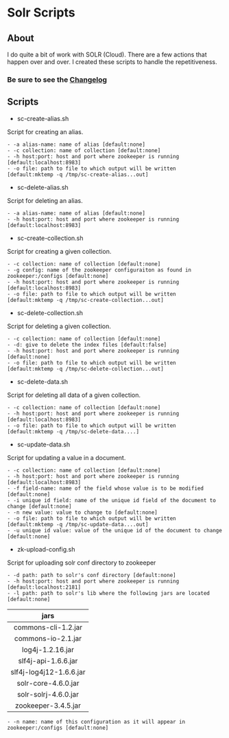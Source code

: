 # Solr Scripts

## About

I do quite a bit of work with SOLR (Cloud).  There are a few actions that happen over and over.  I created these scripts to handle the repetitiveness.

### Be sure to see the [Changelog](https://github.com/likethecolor/solr-scripts/blob/master/CHANGELOG.md)

## Scripts

- sc-create-alias.sh

 Script for creating an alias.

    - -a alias-name: name of alias [default:none]
    - -c collection: name of collection [default:none]
    - -h host:port: host and port where zookeeper is running [default:localhost:8983]
    - -o file: path to file to which output will be written [default:mktemp -q /tmp/sc-create-alias...out]

- sc-delete-alias.sh

 Script for deleting an alias.

    - -a alias-name: name of alias [default:none]
    - -h host:port: host and port where zookeeper is running [default:localhost:8983]

- sc-create-collection.sh

 Script for creating a given collection.

    - -c collection: name of collection [default:none] 
    - -g config: name of the zookeeper configuraiton as found in zookeeper:/configs [default:none] 
    - -h host:port: host and port where zookeeper is running [default:localhost:8983]
    - -o file: path to file to which output will be written [default:mktemp -q /tmp/sc-create-collection...out]

- sc-delete-collection.sh

 Script for deleting a given collection.

    - -c collection: name of collection [default:none]
    - -d: give to delete the index files [default:false]
    - -h host:port: host and port where zookeeper is running [default:none]
    - -o file: path to file to which output will be written [default:mktemp -q /tmp/sc-delete-collection...out]

- sc-delete-data.sh

 Script for deleting all data of a given collection.

    - -c collection: name of collection [default:none]
    - -h host:port: host and port where zookeeper is running [default:localhost:8983]
    - -o file: path to file to which output will be written [default:mktemp -q /tmp/sc-delete-data....]

- sc-update-data.sh

 Script for updating a value in a document.

    - -c collection: name of collection [default:none]
    - -h host:port: host and port where zookeeper is running [default:localhost:8983]
    - -f field-name: name of the field whose value is to be modified [default:none]
    - -i unique id field: name of the unique id field of the document to change [default:none]
    - -n new value: value to change to [default:none]
    - -o file: path to file to which output will be written [default:mktemp -q /tmp/sc-update-data....out]
    - -u unique id value: value of the unique id of the document to change [default:none]

- zk-upload-config.sh

 Script for uploading solr conf directory to zookeeper

    - -d path: path to solr's conf directory [default:none]
    - -h host:port: host and port where zookeeper is running [default:localhost:2181]
    - -l path: path to solr's lib where the following jars are located [default:none]

  |    jars                 |
  |:-----------------------:|
  | commons-cli-1.2.jar     |
  | commons-io-2.1.jar      |
  | log4j-1.2.16.jar        |
  | slf4j-api-1.6.6.jar     |
  | slf4j-log4j12-1.6.6.jar |
  | solr-core-4.6.0.jar     |
  | solr-solrj-4.6.0.jar    |
  | zookeeper-3.4.5.jar     |

    - -n name: name of this configuration as it will appear in zookeeper:/configs [default:none]
